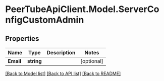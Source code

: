 # PeerTubeApiClient.Model.ServerConfigCustomAdmin

## Properties

Name | Type | Description | Notes
------------ | ------------- | ------------- | -------------
**Email** | **string** |  | [optional] 

[[Back to Model list]](../README.md#documentation-for-models) [[Back to API list]](../README.md#documentation-for-api-endpoints) [[Back to README]](../README.md)

